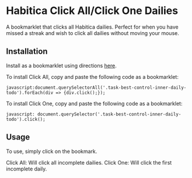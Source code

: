 # Habitica Click All/Click One Dailies

A bookmarklet that clicks all Habitica dailies. Perfect for when you have missed a streak and wish to click all dailies without moving your mouse.

## Installation

Install as a bookmarklet using directions [here](https://mreidsma.github.io/bookmarklets/installing.html).

To install Click All, copy and paste the following code as a bookmarklet:
```
javascript:document.querySelectorAll('.task-best-control-inner-daily-todo').forEach(div => {div.click();});
```

To install Click One, copy and paste the following code as a bookmarklet:
```
javascript: document.querySelector('.task-best-control-inner-daily-todo').click();
```

## Usage

To use, simply click on the bookmark.

Click All: Will click all incomplete dailies.
Click One: Will click the first incomplete daily. 
